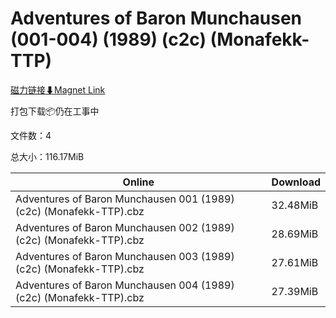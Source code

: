 # Adventures of Baron Munchausen (001-004) (1989) (c2c) (Monafekk-TTP)

[磁力链接⬇Magnet Link](magnet:?xt=urn:btih:6a9e4f87e0f20b32debe571fa191eee06f5cf69c&dn=Adventures%20of%20Baron%20Munchausen%20%28001-004%29%20%281989%29%20%28c2c%29%20%28Monafekk-TTP%29)

打包下载📦仍在工事中

文件数：4

总大小：116.17MiB

Online | Download
--- | ---
Adventures of Baron Munchausen 001 (1989) (c2c) (Monafekk-TTP).cbz | 32.48MiB
Adventures of Baron Munchausen 002 (1989) (c2c) (Monafekk-TTP).cbz | 28.69MiB
Adventures of Baron Munchausen 003 (1989) (c2c) (Monafekk-TTP).cbz | 27.61MiB
Adventures of Baron Munchausen 004 (1989) (c2c) (Monafekk-TTP).cbz | 27.39MiB